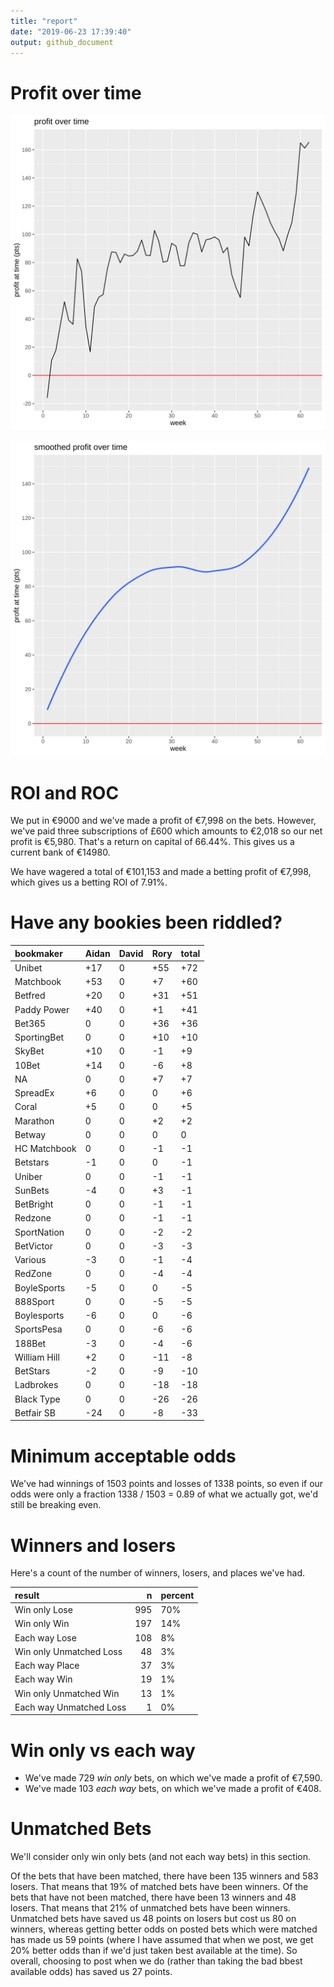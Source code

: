 ```yaml
---
title: "report"
date: "2019-06-23 17:39:40"
output: github_document
---
```




# Profit over time

![plot of chunk profit-over-time](figure/profit-over-time-1.png)

![plot of chunk profit-over-time-smooth](figure/profit-over-time-smooth-1.png)


# ROI and ROC



We put in €9000 and we've made a profit of €7,998 on the bets. However, we've paid three subscriptions of £600 which amounts to €2,018 so our net profit is €5,980. That's a return on capital of 66.44%. This gives us a current bank of €14980.

We have wagered a total of €101,153 and made a betting profit of €7,998, which gives us a betting ROI of 7.91%.


# Have any bookies been riddled?


|bookmaker    |Aidan |David |Rory |total |
|:------------|:-----|:-----|:----|:-----|
|Unibet       |+17   |0     |+55  |+72   |
|Matchbook    |+53   |0     |+7   |+60   |
|Betfred      |+20   |0     |+31  |+51   |
|Paddy Power  |+40   |0     |+1   |+41   |
|Bet365       |0     |0     |+36  |+36   |
|SportingBet  |0     |0     |+10  |+10   |
|SkyBet       |+10   |0     |-1   |+9    |
|10Bet        |+14   |0     |-6   |+8    |
|NA           |0     |0     |+7   |+7    |
|SpreadEx     |+6    |0     |0    |+6    |
|Coral        |+5    |0     |0    |+5    |
|Marathon     |0     |0     |+2   |+2    |
|Betway       |0     |0     |0    |0     |
|HC Matchbook |0     |0     |-1   |-1    |
|Betstars     |-1    |0     |0    |-1    |
|Uniber       |0     |0     |-1   |-1    |
|SunBets      |-4    |0     |+3   |-1    |
|BetBright    |0     |0     |-1   |-1    |
|Redzone      |0     |0     |-1   |-1    |
|SportNation  |0     |0     |-2   |-2    |
|BetVictor    |0     |0     |-3   |-3    |
|Various      |-3    |0     |-1   |-4    |
|RedZone      |0     |0     |-4   |-4    |
|BoyleSports  |-5    |0     |0    |-5    |
|888Sport     |0     |0     |-5   |-5    |
|Boylesports  |-6    |0     |0    |-6    |
|SportsPesa   |0     |0     |-6   |-6    |
|188Bet       |-3    |0     |-4   |-6    |
|William Hill |+2    |0     |-11  |-8    |
|BetStars     |-2    |0     |-9   |-10   |
|Ladbrokes    |0     |0     |-18  |-18   |
|Black Type   |0     |0     |-26  |-26   |
|Betfair SB   |-24   |0     |-8   |-33   |


# Minimum acceptable odds



We've had winnings of 1503 points and losses of 1338 points, so even if our odds were only a fraction 1338 / 1503 = 0.89 of what we actually got, we'd still be breaking even.


# Winners and losers

Here's a count of the number of winners, losers, and places we've had.


|result                  |   n|percent |
|:-----------------------|---:|:-------|
|Win only Lose           | 995|70%     |
|Win only Win            | 197|14%     |
|Each way Lose           | 108|8%      |
|Win only Unmatched Loss |  48|3%      |
|Each way Place          |  37|3%      |
|Each way Win            |  19|1%      |
|Win only Unmatched Win  |  13|1%      |
|Each way Unmatched Loss |   1|0%      |


# Win only vs each way



* We've made 729 _win only_ bets, on which we've made a profit of €7,590. 
* We've made 103 _each way_ bets, on which we've made a profit of €408.


# Unmatched Bets



We'll consider only win only bets (and not each way bets) in this section.

Of the bets that have been matched, there have been 135 winners and 583 losers. That means that 19% of matched bets have been winners. Of the bets that have not been matched, there have been 13 winners and 48 losers. That means that 21% of unmatched bets have been winners. Unmatched bets have saved us 48 points on losers but cost us 80 on winners, whereas getting better odds on posted bets which were matched has made us 59 points (where I have assumed that when we post, we get 20% better odds than if we'd just taken best available at the time). So overall, choosing to post when we do (rather than taking the bad bbest available odds) has saved us 27 points.
